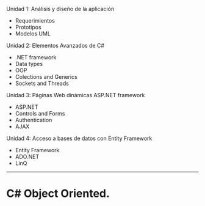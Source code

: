 
Unidad 1: Análisis y diseño de la aplicación
* Requerimientos
* Prototipos
* Modelos UML 

Unidad 2: Elementos Avanzados de C#
* .NET framework
* Data types
* OOP
* Colections and Generics
* Sockets and Threads

Unidad 3: Páginas Web dinámicas ASP.NET framework
* ASP.NET
* Controls and Forms
* Authentication
* AJAX

Unidad 4: Acceso a bases de datos con Entity Framework

* Entity Framework
* ADO.NET
* LinQ

<hr>

# C# Object Oriented.



